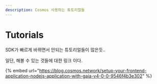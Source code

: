 ```yaml
---
description: Cosmos 사용하는 튜토리얼들
---
```


# Tutorials

SDK가 빠르게 바뀌면서 안되는 튜토리얼들이 많은듯..

일단, 해볼 수 있는 것들에 대한 링크 이다.

{% embed url="https://blog.cosmos.network/setup-your-frontend-application-nodejs-application-with-gaia-v4-0-0-9546f4b3e302" %}





